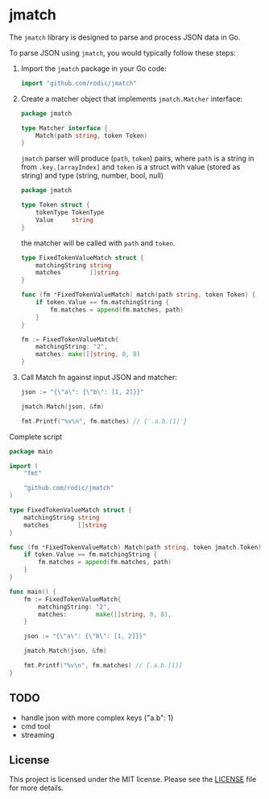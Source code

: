 # jmatch

The `jmatch` library is designed to parse and process JSON data in Go.

To parse JSON using `jmatch`, you would typically follow these steps:


1. Import the `jmatch` package in your Go code:
    ```go
    import "github.com/rodic/jmatch"
    ```

2. Create a matcher object that implements `jmatch.Matcher` interface:
    ```go
    package jmatch

    type Matcher interface {
        Match(path string, token Token)
    }
    ```

    `jmatch` parser will produce (`path`, `token`) pairs, where `path` is a string in from `.key.[arrayIndex]` and `token` is a struct with value (stored as string) and type (string, number, bool, null)
    ```go
    package jmatch

    type Token struct {
        tokenType TokenType
        Value     string
    }
    ```
    the matcher will be called with `path` and `token`.

    ```go
    type FixedTokenValueMatch struct {
        matchingString string
        matches        []string
    }

    func (fm *FixedTokenValueMatch) match(path string, token Token) {
	    if token.Value == fm.matchingString {
            fm.matches = append(fm.matches, path)
        }
    }

    fm := FixedTokenValueMatch{
        matchingString: "2",
        matches: make([]string, 0, 8)
    }
    ```

3. Call Match fn against input JSON and matcher:
    ```go
    json := "{\"a\": {\"b\": [1, 2]}}"

    jmatch.Match(json, &fm)

    fmt.Printf("%v\n", fm.matches) // {'.a.b.[1]'}
    ```

Complete script
```go
package main

import (
	"fmt"

	"github.com/rodic/jmatch"
)

type FixedTokenValueMatch struct {
	matchingString string
	matches        []string
}

func (fm *FixedTokenValueMatch) Match(path string, token jmatch.Token) {
	if token.Value == fm.matchingString {
		fm.matches = append(fm.matches, path)
	}
}

func main() {
	fm := FixedTokenValueMatch{
		matchingString: "2",
		matches:        make([]string, 0, 8),
	}

	json := "{\"a\": {\"b\": [1, 2]}}"

	jmatch.Match(json, &fm)

	fmt.Printf("%v\n", fm.matches) // [.a.b.[1]]
}
```

## TODO

- handle json with more complex keys {"a.b": 1}
- cmd tool
- streaming

## License

This project is licensed under the MIT license. Please see the [LICENSE](LICENSE) file for more details.
